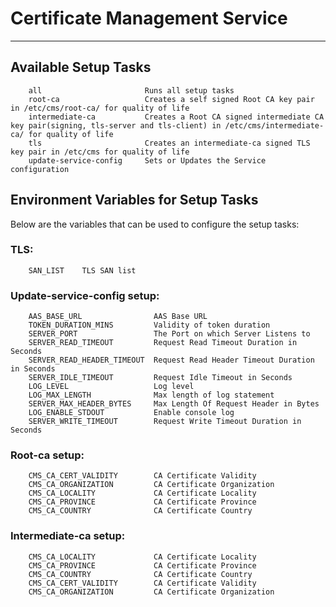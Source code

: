 # Certificate Management Service
------------------------------

## Available Setup Tasks

```
    all                       Runs all setup tasks
    root-ca                   Creates a self signed Root CA key pair in /etc/cms/root-ca/ for quality of life
    intermediate-ca           Creates a Root CA signed intermediate CA key pair(signing, tls-server and tls-client) in /etc/cms/intermediate-ca/ for quality of life
    tls                       Creates an intermediate-ca signed TLS key pair in /etc/cms for quality of life
    update-service-config     Sets or Updates the Service configuration
```

## Environment Variables for Setup Tasks

Below are the variables that can be used to configure the setup tasks:

### TLS:

```
    SAN_LIST    TLS SAN list
```

### Update-service-config setup:

```
    AAS_BASE_URL                AAS Base URL
    TOKEN_DURATION_MINS         Validity of token duration
    SERVER_PORT                 The Port on which Server Listens to
    SERVER_READ_TIMEOUT         Request Read Timeout Duration in Seconds
    SERVER_READ_HEADER_TIMEOUT  Request Read Header Timeout Duration in Seconds
    SERVER_IDLE_TIMEOUT         Request Idle Timeout in Seconds
    LOG_LEVEL                   Log level
    LOG_MAX_LENGTH              Max length of log statement
    SERVER_MAX_HEADER_BYTES     Max Length Of Request Header in Bytes
    LOG_ENABLE_STDOUT           Enable console log
    SERVER_WRITE_TIMEOUT        Request Write Timeout Duration in Seconds
```

### Root-ca setup:

```
    CMS_CA_CERT_VALIDITY        CA Certificate Validity
    CMS_CA_ORGANIZATION         CA Certificate Organization
    CMS_CA_LOCALITY             CA Certificate Locality
    CMS_CA_PROVINCE             CA Certificate Province
    CMS_CA_COUNTRY              CA Certificate Country
```

### Intermediate-ca setup:

```
    CMS_CA_LOCALITY             CA Certificate Locality
    CMS_CA_PROVINCE             CA Certificate Province
    CMS_CA_COUNTRY              CA Certificate Country
    CMS_CA_CERT_VALIDITY        CA Certificate Validity
    CMS_CA_ORGANIZATION         CA Certificate Organization
```
